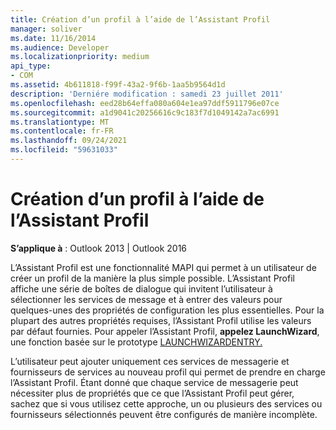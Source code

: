 ```yaml
---
title: Création d’un profil à l’aide de l’Assistant Profil
manager: soliver
ms.date: 11/16/2014
ms.audience: Developer
ms.localizationpriority: medium
api_type:
- COM
ms.assetid: 4b611818-f99f-43a2-9f6b-1aa5b9564d1d
description: 'Derniére modification : samedi 23 juillet 2011'
ms.openlocfilehash: eed28b64effa080a604e1ea97ddf5911796e07ce
ms.sourcegitcommit: a1d9041c20256616c9c183f7d1049142a7ac6991
ms.translationtype: MT
ms.contentlocale: fr-FR
ms.lasthandoff: 09/24/2021
ms.locfileid: "59631033"
---
```

# <a name="creating-a-profile-by-using-the-profile-wizard"></a>Création d’un profil à l’aide de l’Assistant Profil

  
  
**S’applique à** : Outlook 2013 | Outlook 2016 
  
L’Assistant Profil est une fonctionnalité MAPI qui permet à un utilisateur de créer un profil de la manière la plus simple possible. L’Assistant Profil affiche une série de boîtes de dialogue qui invitent l’utilisateur à sélectionner les services de message et à entrer des valeurs pour quelques-unes des propriétés de configuration les plus essentielles. Pour la plupart des autres propriétés requises, l’Assistant Profil utilise les valeurs par défaut fournies. Pour appeler l’Assistant Profil, **appelez LaunchWizard**, une fonction basée sur le prototype [LAUNCHWIZARDENTRY.](launchwizardentry.md) 
  
L’utilisateur peut ajouter uniquement ces services de messagerie et fournisseurs de services au nouveau profil qui permet de prendre en charge l’Assistant Profil. Étant donné que chaque service de messagerie peut nécessiter plus de propriétés que ce que l’Assistant Profil peut gérer, sachez que si vous utilisez cette approche, un ou plusieurs des services ou fournisseurs sélectionnés peuvent être configurés de manière incomplète.
  

